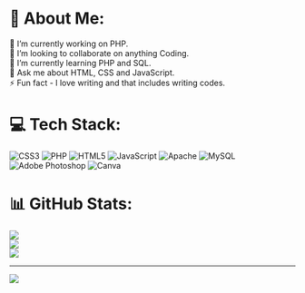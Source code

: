 # 💫 About Me:
🔭 I’m currently working on PHP.<br>👯 I’m looking to collaborate on anything Coding.<br>🌱 I’m currently learning PHP and SQL.<br>💬 Ask me about HTML, CSS and JavaScript.<br>⚡ Fun fact - I love writing and that includes writing codes. 


# 💻 Tech Stack:
![CSS3](https://img.shields.io/badge/css3-%231572B6.svg?style=for-the-badge&logo=css3&logoColor=white) ![PHP](https://img.shields.io/badge/php-%23777BB4.svg?style=for-the-badge&logo=php&logoColor=white) ![HTML5](https://img.shields.io/badge/html5-%23E34F26.svg?style=for-the-badge&logo=html5&logoColor=white) ![JavaScript](https://img.shields.io/badge/javascript-%23323330.svg?style=for-the-badge&logo=javascript&logoColor=%23F7DF1E) ![Apache](https://img.shields.io/badge/apache-%23D42029.svg?style=for-the-badge&logo=apache&logoColor=white) ![MySQL](https://img.shields.io/badge/mysql-%2300f.svg?style=for-the-badge&logo=mysql&logoColor=white) ![Adobe Photoshop](https://img.shields.io/badge/adobephotoshop-%2331A8FF.svg?style=for-the-badge&logo=adobephotoshop&logoColor=white) ![Canva](https://img.shields.io/badge/Canva-%2300C4CC.svg?style=for-the-badge&logo=Canva&logoColor=white)
# 📊 GitHub Stats:
![](https://github-readme-stats.vercel.app/api?username=Vikydaniella&theme=dark&hide_border=false&include_all_commits=false&count_private=false)<br/>
![](https://github-readme-streak-stats.herokuapp.com/?user=Vikydaniella&theme=dark&hide_border=false)<br/>
![](https://github-readme-stats.vercel.app/api/top-langs/?username=Vikydaniella&theme=dark&hide_border=false&include_all_commits=false&count_private=false&layout=compact)

---
[![](https://visitcount.itsvg.in/api?id=Vikydaniella&icon=0&color=0)](https://visitcount.itsvg.in)

<!-- Proudly created with GPRM ( https://gprm.itsvg.in ) -->
